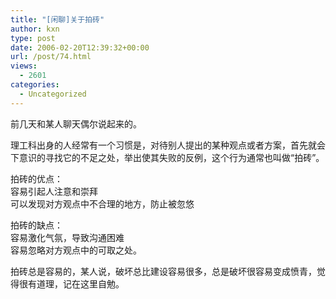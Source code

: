 ```yaml
---
title: "[闲聊]关于拍砖"
author: kxn
type: post
date: 2006-02-20T12:39:32+00:00
url: /post/74.html
views:
  - 2601
categories:
  - Uncategorized
---
```


前几天和某人聊天偶尔说起来的。

理工科出身的人经常有一个习惯是，对待别人提出的某种观点或者方案，首先就会下意识的寻找它的不足之处，举出使其失败的反例，这个行为通常也叫做“拍砖”。

拍砖的优点：  
容易引起人注意和崇拜  
可以发现对方观点中不合理的地方，防止被忽悠

拍砖的缺点：  
容易激化气氛，导致沟通困难  
容易忽略对方观点中的可取之处。

拍砖总是容易的，某人说，破坏总比建设容易很多，总是破坏很容易变成愤青，觉得很有道理，记在这里自勉。
